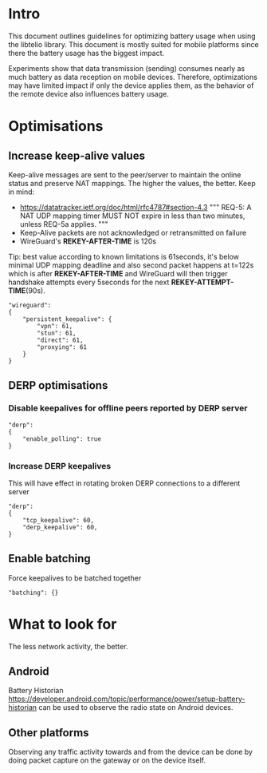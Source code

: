 # Intro
This document outlines guidelines for optimizing battery usage when using the libtelio library.
This document is mostly suited for mobile platforms since there the battery usage has the biggest impact.

Experiments show that data transmission (sending) consumes nearly as much battery as data reception on mobile devices.
Therefore, optimizations may have limited impact if only the device applies them, as the behavior of the
remote device also influences battery usage.

# Optimisations
## Increase keep-alive values
Keep-alive messages are sent to the peer/server to maintain the online status and preserve NAT mappings.
The higher the values, the better. Keep in mind:
- https://datatracker.ietf.org/doc/html/rfc4787#section-4.3 
"""
REQ-5:  A NAT UDP mapping timer MUST NOT expire in less than two
minutes, unless REQ-5a applies.
"""
- Keep-Alive packets are not acknowledged or retransmitted on failure
- WireGuard's **REKEY-AFTER-TIME** is 120s

Tip: best value according to known limitations is 61seconds, it's below minimal UDP mapping deadline
and also second packet happens at t=122s which is after **REKEY-AFTER-TIME** and WireGuard will then trigger
handshake attempts every 5seconds for the next **REKEY-ATTEMPT-TIME**(90s).

```
"wireguard":
{
    "persistent_keepalive": {
        "vpn": 61,
        "stun": 61,
        "direct": 61,
        "proxying": 61
    }
}
```

## DERP optimisations
### Disable keepalives for offline peers reported by DERP server

```
"derp":
{
    "enable_polling": true
}
```

### Increase DERP keepalives
This will have effect in rotating broken DERP connections to a different server
```
"derp":
{
    "tcp_keepalive": 60,
    "derp_keepalive": 60,
}
```

## Enable batching
Force keepalives to be batched together
```
"batching": {}
```

# What to look for
The less network activity, the better.

## Android
Battery Historian https://developer.android.com/topic/performance/power/setup-battery-historian
can be used to observe the radio state on Android devices.

## Other platforms
Observing any traffic activity towards and from the device can be done by doing packet capture
on the gateway or on the device itself.


